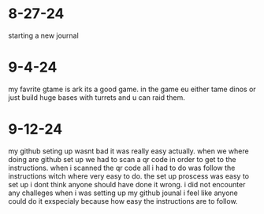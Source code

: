 # 8-27-24
starting a new journal
# 9-4-24
my favrite gtame is ark its a good game. in the game eu either tame dinos or just build huge bases with turrets and u can raid them.
# 9-12-24
my github seting up wasnt bad it was really easy actually. when we where doing are github set up we had to scan a qr code 
in order to get to the instructions. when i scanned the qr code all i had to do was follow the instructions witch where very easy to do.
the set up proscess was easy to set up i dont think anyone should have done it wrong. i did not encounter any challeges when i was setting up my github jounal 
i feel like anyone could do it exspecialy because how easy the instructions are to follow.
